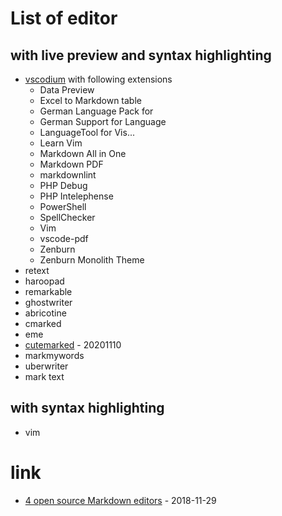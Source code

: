 # List of editor

## with live preview and syntax highlighting

* [vscodium](https://vscodium.com/) with following extensions
  * Data Preview
  * Excel to Markdown table
  * German Language Pack for
  * German Support for Language
  * LanguageTool for Vis...
  * Learn Vim
  * Markdown All in One
  * Markdown PDF
  * markdownlint
  * PHP Debug
  * PHP Intelephense
  * PowerShell
  * SpellChecker
  * Vim
  * vscode-pdf
  * Zenburn
  * Zenburn Monolith Theme
* retext
* haroopad
* remarkable
* ghostwriter
* abricotine
* cmarked
* eme
* [cutemarked](https://cloose.github.io/CuteMarkEd/) - 20201110
* markmywords
* uberwriter
* mark text

## with syntax highlighting

* vim

# link

* [4 open source Markdown editors](https://opensource.com/article/18/11/markdown-editors) - 2018-11-29

